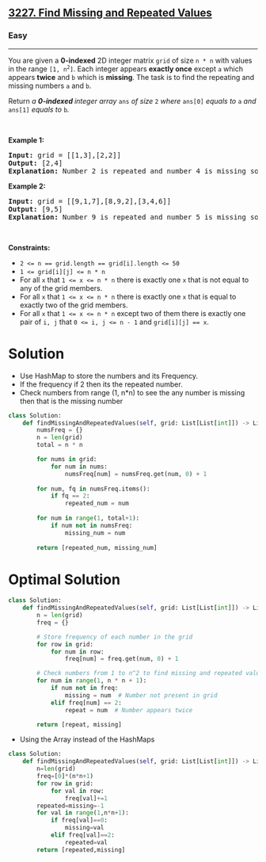 <h2><a href="https://leetcode.com/problems/find-missing-and-repeated-values">3227. Find Missing and Repeated Values</a></h2><h3>Easy</h3><hr><p>You are given a <strong>0-indexed</strong> 2D integer matrix <code><font face="monospace">grid</font></code> of size <code>n * n</code> with values in the range <code>[1, n<sup>2</sup>]</code>. Each integer appears <strong>exactly once</strong> except <code>a</code> which appears <strong>twice</strong> and <code>b</code> which is <strong>missing</strong>. The task is to find the repeating and missing numbers <code>a</code> and <code>b</code>.</p>

<p>Return <em>a <strong>0-indexed </strong>integer array </em><code>ans</code><em> of size </em><code>2</code><em> where </em><code>ans[0]</code><em> equals to </em><code>a</code><em> and </em><code>ans[1]</code><em> equals to </em><code>b</code><em>.</em></p>

<p>&nbsp;</p>
<p><strong class="example">Example 1:</strong></p>

<pre>
<strong>Input:</strong> grid = [[1,3],[2,2]]
<strong>Output:</strong> [2,4]
<strong>Explanation:</strong> Number 2 is repeated and number 4 is missing so the answer is [2,4].
</pre>

<p><strong class="example">Example 2:</strong></p>

<pre>
<strong>Input:</strong> grid = [[9,1,7],[8,9,2],[3,4,6]]
<strong>Output:</strong> [9,5]
<strong>Explanation:</strong> Number 9 is repeated and number 5 is missing so the answer is [9,5].
</pre>

<p>&nbsp;</p>
<p><strong>Constraints:</strong></p>

<ul>
	<li><code>2 &lt;= n == grid.length == grid[i].length &lt;= 50</code></li>
	<li><code>1 &lt;= grid[i][j] &lt;= n * n</code></li>
	<li>For all <code>x</code> that <code>1 &lt;= x &lt;= n * n</code> there is exactly one <code>x</code> that is not equal to any of the grid members.</li>
	<li>For all <code>x</code> that <code>1 &lt;= x &lt;= n * n</code> there is exactly one <code>x</code> that is equal to exactly two of the grid members.</li>
	<li>For all <code>x</code> that <code>1 &lt;= x &lt;= n * n</code> except two of them there is exactly one pair of <code>i, j</code> that <code>0 &lt;= i, j &lt;= n - 1</code> and <code>grid[i][j] == x</code>.</li>
</ul>

# Solution 
* Use HashMap to store the numbers and its Frequency. 
* If the frequency if 2 then its the repeated number. 
* Check numbers from range (1, n*n) to see the any number is missing then that is the missing number 

```python
class Solution:
    def findMissingAndRepeatedValues(self, grid: List[List[int]]) -> List[int]:
        numsFreq = {}
        n = len(grid)
        total = n * n

        for nums in grid:
            for num in nums:
                numsFreq[num] = numsFreq.get(num, 0) + 1
        
        for num, fq in numsFreq.items():
            if fq == 2:
                repeated_num = num 
        
        for num in range(1, total+1):
            if num not in numsFreq:
                missing_num = num 
        
        return [repeated_num, missing_num]
```

# Optimal Solution 
```python
class Solution:
    def findMissingAndRepeatedValues(self, grid: List[List[int]]) -> List[int]:
        n = len(grid)
        freq = {}

        # Store frequency of each number in the grid
        for row in grid:
            for num in row:
                freq[num] = freq.get(num, 0) + 1

        # Check numbers from 1 to n^2 to find missing and repeated values
        for num in range(1, n * n + 1):
            if num not in freq:
                missing = num  # Number not present in grid
            elif freq[num] == 2:
                repeat = num  # Number appears twice

        return [repeat, missing]
```
* Using the Array instead of the HashMaps
```python
class Solution:
    def findMissingAndRepeatedValues(self, grid: List[List[int]]) -> List[int]:
        n=len(grid)
        freq=[0]*(n*n+1)
        for row in grid:
            for val in row:
                freq[val]+=1
        repeated=missing=-1
        for val in range(1,n*n+1):
            if freq[val]==0:
                missing=val
            elif freq[val]==2:
                repeated=val
        return [repeated,missing]
```
